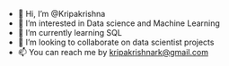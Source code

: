 - 👋 Hi, I’m @Kripakrishna
- 👀 I’m interested in Data science and Machine Learning
- 🌱 I’m currently learning SQL
- 💞️ I’m looking to collaborate on data scientist projects
- 📫 You can reach me by kripakrishnark@gmail.com

<!---
Kripakrishna/Kripakrishna is a ✨ special ✨ repository because its `README.md` (this file) appears on your GitHub profile.
You can click the Preview link to take a look at your changes.
--->
